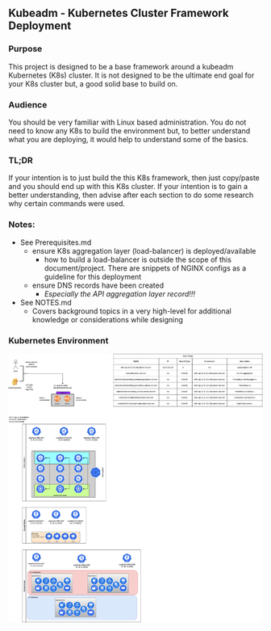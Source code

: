 ## Kubeadm - Kubernetes Cluster Framework Deployment

### Purpose

This project is designed to be a base framework around a kubeadm Kubernetes (K8s) cluster.  It is not designed to be the ultimate end goal for your K8s cluster but, a good solid base to build on.

### Audience

You should be very familiar with Linux based administration.  You do not need to know any K8s to build the environment but, to better understand what you are deploying, it would help to understand some of the basics.

### TL;DR

If your intention is to just build the this K8s framework, then just copy/paste and you should end up with this K8s cluster.
If your intention is to gain a better understanding, then advise after each section to do some research why certain commands were used.

### Notes:

- See Prerequisites.md
  - ensure K8s aggregation layer (load-balancer) is deployed/available
    - how to build a load-balancer is outside the scope of this document/project.  There are snippets of NGINX configs as a guideline for this deployment
  - ensure DNS records have been created
    - *Especially the API aggregation layer record!!!*
- See NOTES.md
  - Covers background topics in a very high-level for additional knowledge or considerations while designing


### Kubernetes Environment

![Kubernetes Infrastructure](diagrams/kubeadm-infrastructure.drawio.svg)